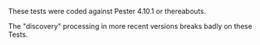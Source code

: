 These tests were coded against Pester 4.10.1 or thereabouts.

The "discovery" processing in more recent versions breaks badly on these Tests.